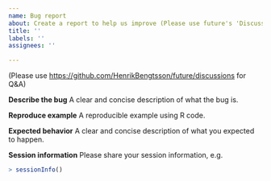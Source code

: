```yaml
---
name: Bug report
about: Create a report to help us improve (Please use future's 'Discussions' for Q&A)
title: ''
labels: ''
assignees: ''

---
```

(Please use <https://github.com/HenrikBengtsson/future/discussions> for Q&A)

**Describe the bug**
A clear and concise description of what the bug is.  

**Reproduce example**
A reproducible example using R code.

**Expected behavior**
A clear and concise description of what you expected to happen.

**Session information**
Please share your session information, e.g.

```r
> sessionInfo()
```
